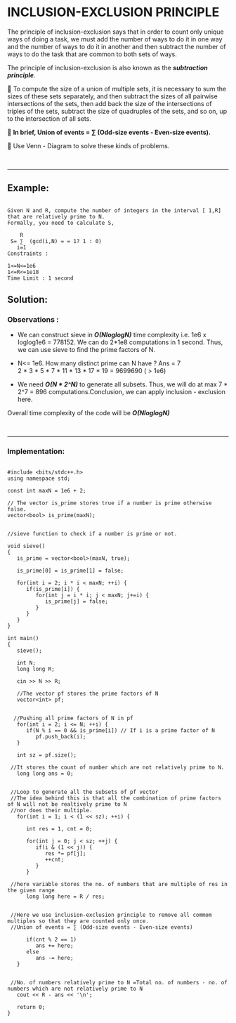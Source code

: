 
<h1><b>INCLUSION-EXCLUSION PRINCIPLE</b></h1>


The principle of inclusion-exclusion says that in order to count only unique ways of doing a task, we must add the number of 
ways to do it in one way and the number of ways to do it in another and then subtract the number of ways to do the task that 
are common to both sets of ways. 

The principle of inclusion-exclusion is also known as the ***subtraction principle***.

🔵 To compute the size of a union of multiple sets, it is necessary to sum the sizes of these sets separately, and then subtract 
  the sizes of all pairwise intersections of the sets, then add back the size of the intersections of triples of the sets, 
  subtract the size of quadruples of the sets, and so on, up to the intersection of all sets.

🔵 <b>In brief, Union of events = ∑ (Odd-size events - Even-size events).</b>

🔵 Use Venn - Diagram to solve these kinds of problems.

<br/>
<hr>


## Example:
~~~~~~~ 

Given N and R, compute the number of integers in the interval [ 1,R] that are relatively prime to N. 
Formally, you need to calculate S,

    R
 S= ∑  (gcd(i,N) = = 1? 1 : 0)
   i=1
Constraints : 

1<=N<=1e6
1<=R<=1e18
Time Limit : 1 second

~~~~~~~
## Solution:


### Observations : 

- We can construct sieve in ***O(NloglogN)*** time complexity i.e. 1e6 x loglog1e6 = 778152. We can do 2*1e8
computations in 1 second. Thus, we can use sieve to find the prime factors of N.

- N<= 1e6.
How many distinct prime can N have ? Ans = 7</br>
2 * 3 * 5 * 7 * 11 * 13 * 17 * 19 = 9699690 ( > 1e6)

- We need ***O(N * 2^N)*** to generate all subsets.
Thus, we will do at max 7 * 2^7 = 896 computations.Conclusion, we can apply inclusion - exclusion here.

Overall time complexity of the code will be ***O(NloglogN)***

<br/>
<hr>

### Implementation:
~~~~~~~~~~~~~~

#include <bits/stdc++.h>
using namespace std;
 
const int maxN = 1e6 + 2;

// The vector is_prime stores true if a number is prime otherwise false. 
vector<bool> is_prime(maxN);
 

//sieve function to check if a number is prime or not.

void sieve()
{
   is_prime = vector<bool>(maxN, true);
 
   is_prime[0] = is_prime[1] = false;
 
   for(int i = 2; i * i < maxN; ++i) {
      if(is_prime[i]) {
         for(int j = i * i; j < maxN; j+=i) {
            is_prime[j] = false;
         }
      }
   }
}
 
int main()
{
   sieve();
 
   int N;
   long long R;
 
   cin >> N >> R;
 
   //The vector pf stores the prime factors of N
   vector<int> pf; 
 
 
  //Pushing all prime factors of N in pf
   for(int i = 2; i <= N; ++i) {
      if(N % i == 0 && is_prime[i]) // If i is a prime factor of N
         pf.push_back(i); 
   }
 
   int sz = pf.size();
 
 //It stores the count of number which are not relatively prime to N.
   long long ans = 0;
 
 
 //Loop to generate all the subsets of pf vector
 //The idea behind this is that all the combination of prime factors of N will not be realtively prime to N 
 //nor does their multiple.
   for(int i = 1; i < (1 << sz); ++i) {
 
      int res = 1, cnt = 0;
 
      for(int j = 0; j < sz; ++j) {
         if(i & (1 << j)) {
            res *= pf[j];
            ++cnt;
         }
      }
 
 //here variable stores the no. of numbers that are multiple of res in the given range 
      long long here = R / res;
 
 
 //Here we use inclusion-exclusion principle to remove all commom multiples so that they are counted only once.
 //Union of events = ∑ (Odd-size events - Even-size events)

      if(cnt % 2 == 1)
         ans += here;
      else
         ans -= here;
   }
 
 
 //No. of numbers relatively prime to N =Total no. of numbers - no. of numbers which are not relatively prime to N
   cout << R - ans << '\n';
 
   return 0;
}

